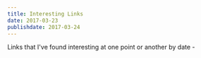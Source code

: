 ```yaml
---
title: Interesting Links
date: 2017-03-23
publishdate: 2017-03-24
---
```


Links that I've found interesting at one point or another by date - 
